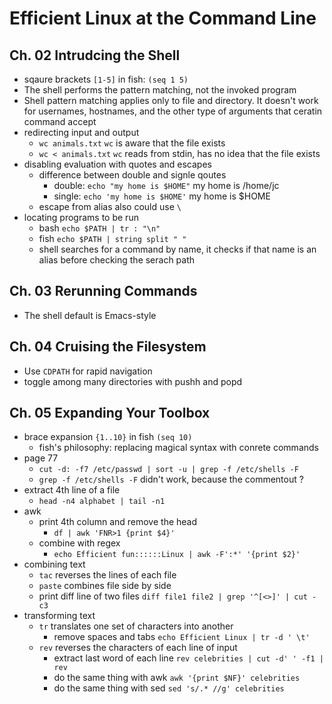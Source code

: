 # Efficient Linux at the Command Line

## Ch. 02 Intrudcing the Shell

- sqaure brackets `[1-5]` in fish: `(seq 1 5)`
- The shell performs the pattern matching, not the invoked program
- Shell pattern matching applies only to file and directory. It doesn't work for usernames, hostnames, and the other type of arguments that ceratin command accept
- redirecting input and output
  - `wc animals.txt` `wc` is aware that the file exists
  - `wc < animals.txt` `wc` reads from stdin, has no idea that the file exists
- disabling evaluation with quotes and escapes
  - difference between double and signle qoutes
    - double: `echo "my home is $HOME"` my home is /home/jc
    - single: `echo 'my home is $HOME'` my home is $HOME
  - escape from alias also could use `\`
- locating programs to be run
  - bash `echo $PATH | tr : "\n"`
  - fish `echo $PATH | string split " "`
  - shell searches for a command by name, it checks if that name is an alias before checking the serach path

## Ch. 03 Rerunning Commands

- The shell default is Emacs-style


## Ch. 04 Cruising the Filesystem

- Use `CDPATH` for rapid navigation
- toggle among many directories with pushh and popd


## Ch. 05 Expanding Your Toolbox

- brace expansion `{1..10}` in fish `(seq 10)`
  - fish's philosophy: replacing magical syntax with conrete commands
- page 77
  - `cut -d: -f7 /etc/passwd | sort -u | grep -f /etc/shells -F` 
  - `grep -f /etc/shells -F` didn't work, because the commentout ?
- extract 4th line of a file
  - `head -n4 alphabet | tail -n1`
- awk
  - print 4th column and remove the head
    - `df | awk 'FNR>1 {print $4}'`
  - combine with regex
    - `echo Efficient fun::::::Linux | awk -F':*' '{print $2}'`
- combining text
  - `tac` reverses the lines of each file
  - `paste` combines file side by side
  - print diff line of two files  `diff file1 file2 | grep '^[<>]' | cut -c3`
- transforming text
  - `tr` translates one set of characters into another
    - remove spaces and tabs `echo Efficient Linux | tr -d ' \t'`
  - `rev` reverses the characters of each line of input
    - extract last word of each line `rev celebrities | cut -d' ' -f1 | rev`
    - do the same thing with awk `awk '{print $NF}' celebrities`
    - do the same thing with sed `sed 's/.* //g' celebrities`